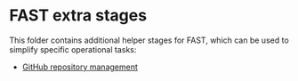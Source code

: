 # FAST extra stages

This folder contains additional helper stages for FAST, which can be used to simplify specific operational tasks:

- [GitHub repository management](./0-cicd-github/)
